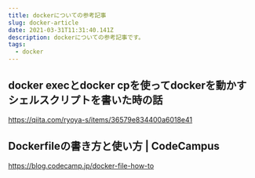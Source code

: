 ```yaml
---
title: dockerについての参考記事
slug: docker-article
date: 2021-03-31T11:31:40.141Z
description: dockerについての参考記事です。
tags:
  - docker
---
```

## docker execとdocker cpを使ってdockerを動かすシェルスクリプトを書いた時の話

<https://qiita.com/ryoya-s/items/36579e834400a6018e41>

## Dockerfileの書き方と使い方 | CodeCampus

<https://blog.codecamp.jp/docker-file-how-to>